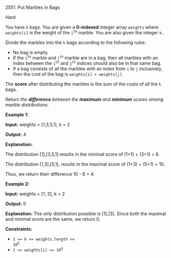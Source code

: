 2551\. Put Marbles in Bags

Hard

You have `k` bags. You are given a **0-indexed** integer array `weights` where `weights[i]` is the weight of the <code>i<sup>th</sup></code> marble. You are also given the integer `k.`

Divide the marbles into the `k` bags according to the following rules:

*   No bag is empty.
*   If the <code>i<sup>th</sup></code> marble and <code>j<sup>th</sup></code> marble are in a bag, then all marbles with an index between the <code>i<sup>th</sup></code> and <code>j<sup>th</sup></code> indices should also be in that same bag.
*   If a bag consists of all the marbles with an index from `i` to `j` inclusively, then the cost of the bag is `weights[i] + weights[j]`.

The **score** after distributing the marbles is the sum of the costs of all the `k` bags.

Return _the **difference** between the **maximum** and **minimum** scores among marble distributions_.

**Example 1:**

**Input:** weights = [1,3,5,1], k = 2

**Output:** 4

**Explanation:** 

The distribution [1],[3,5,1] results in the minimal score of (1+1) + (3+1) = 6. 

The distribution [1,3],[5,1], results in the maximal score of (1+3) + (5+1) = 10.

Thus, we return their difference 10 - 6 = 4.

**Example 2:**

**Input:** weights = [1, 3], k = 2

**Output:** 0

**Explanation:** The only distribution possible is [1],[3]. Since both the maximal and minimal score are the same, we return 0.

**Constraints:**

*   <code>1 <= k <= weights.length <= 10<sup>5</sup></code>
*   <code>1 <= weights[i] <= 10<sup>9</sup></code>